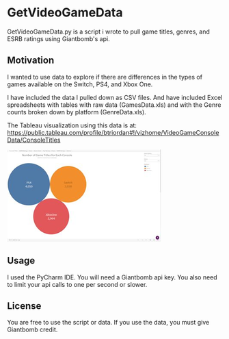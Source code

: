 # GetVideoGameData

GetVideoGameData.py is a script i wrote to pull game titles, genres, and ESRB ratings using Giantbomb's api.

## Motivation
I wanted to use data to explore if there are differences in the types of games available on the Switch, PS4, and Xbox One. 

I have included the data I pulled down as CSV files.  And have included Excel spreadsheets with tables with 
raw data (GamesData.xls) and with the Genre counts broken down by platform (GenreData.xls).  

The Tableau visualization using this data is at:
 https://public.tableau.com/profile/btriordan#!/vizhome/VideoGameConsoleData/ConsoleTitles

![Image of Visualization](https://github.com/briordan/GetVideoGameData/blob/master/ConsoleProject.jpg)

## Usage

I used the PyCharm IDE.  You will need a Giantbomb api key.  You also need to limit your api calls 
to one per second or slower.  


## License
You are free to use the script or data.  If you use the data, you must give Giantbomb credit.  
